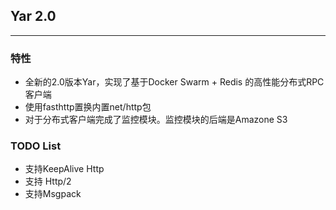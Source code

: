 ## Yar 2.0
----

### 特性

* 全新的2.0版本Yar，实现了基于Docker Swarm + Redis 的高性能分布式RPC客户端
* 使用fasthttp置换内置net/http包
* 对于分布式客户端完成了监控模块。监控模块的后端是Amazone S3

### TODO List

* 支持KeepAlive Http
* 支持 Http/2
* 支持Msgpack
